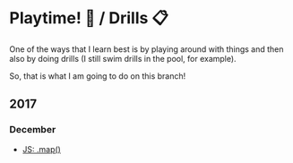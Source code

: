 # Playtime! 🎳 / Drills 📋

One of the ways that I learn best is by playing around with things and then also by doing drills (I still swim drills in the pool, for example). 

So, that is what I am going to do on this branch! 

## 2017

### December

* [JS: .map()](javascript-map.html)
